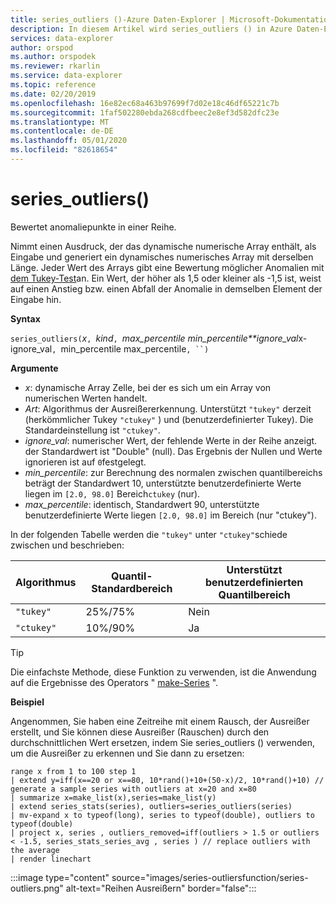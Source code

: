 ```yaml
---
title: series_outliers ()-Azure Daten-Explorer | Microsoft-Dokumentation
description: In diesem Artikel wird series_outliers () in Azure Daten-Explorer beschrieben.
services: data-explorer
author: orspod
ms.author: orspodek
ms.reviewer: rkarlin
ms.service: data-explorer
ms.topic: reference
ms.date: 02/20/2019
ms.openlocfilehash: 16e82ec68a463b97699f7d02e18c46df65221c7b
ms.sourcegitcommit: 1faf502280ebda268cdfbeec2e8ef3d582dfc23e
ms.translationtype: MT
ms.contentlocale: de-DE
ms.lasthandoff: 05/01/2020
ms.locfileid: "82618654"
---
```

# <a name="series_outliers"></a>series_outliers()

Bewertet anomaliepunkte in einer Reihe.

Nimmt einen Ausdruck, der das dynamische numerische Array enthält, als Eingabe und generiert ein dynamisches numerisches Array mit derselben Länge. Jeder Wert des Arrays gibt eine Bewertung möglicher Anomalien mit [dem Tukey-Test](https://en.wikipedia.org/wiki/Outlier#Tukey.27s_test)an. Ein Wert, der höher als 1,5 oder kleiner als -1,5 ist, weist auf einen Anstieg bzw. einen Abfall der Anomalie in demselben Element der Eingabe hin.   

**Syntax**

`series_outliers(`*x*`, `*kind*`, `*max_percentile* *min_percentile**ignore_val*x-ignore_val`, `min_percentile max_percentile`, ``)`

**Argumente**

* *x*: dynamische Array Zelle, bei der es sich um ein Array von numerischen Werten handelt.
* *Art*: Algorithmus der Ausreißererkennung. Unterstützt `"tukey"` derzeit (herkömmlicher Tukey `"ctukey"` ) und (benutzerdefinierter Tukey). Die Standardeinstellung ist `"ctukey"`.
* *ignore_val*: numerischer Wert, der fehlende Werte in der Reihe anzeigt. der Standardwert ist "Double" (null). Das Ergebnis der Nullen und Werte ignorieren ist auf `0`festgelegt.
* *min_percentile*: zur Berechnung des normalen zwischen quantilbereichs beträgt der Standardwert 10, unterstützte benutzerdefinierte Werte liegen im `[2.0, 98.0]` Bereich`ctukey` (nur). 
* *max_percentile*: identisch, Standardwert 90, unterstützte benutzerdefinierte Werte liegen `[2.0, 98.0]` im Bereich (nur "ctukey"). 

In der folgenden Tabelle werden die `"tukey"` unter `"ctukey"`schiede zwischen und beschrieben:

| Algorithmus | Quantil-Standardbereich | Unterstützt benutzerdefinierten Quantilbereich |
|-----------|----------------------- |--------------------------------|
| `"tukey"` | 25%/75%              | Nein                             |
| `"ctukey"`| 10%/90%              | Ja                            |


> [!TIP]
> Die einfachste Methode, diese Funktion zu verwenden, ist die Anwendung auf die Ergebnisse des Operators " [make-Series](make-seriesoperator.md) ".

**Beispiel**

Angenommen, Sie haben eine Zeitreihe mit einem Rausch, der Ausreißer erstellt, und Sie können diese Ausreißer (Rauschen) durch den durchschnittlichen Wert ersetzen, indem Sie series_outliers () verwenden, um die Ausreißer zu erkennen und Sie dann zu ersetzen:

```kusto
range x from 1 to 100 step 1 
| extend y=iff(x==20 or x==80, 10*rand()+10+(50-x)/2, 10*rand()+10) // generate a sample series with outliers at x=20 and x=80
| summarize x=make_list(x),series=make_list(y)
| extend series_stats(series), outliers=series_outliers(series)
| mv-expand x to typeof(long), series to typeof(double), outliers to typeof(double)
| project x, series , outliers_removed=iff(outliers > 1.5 or outliers < -1.5, series_stats_series_avg , series ) // replace outliers with the average
| render linechart
``` 

:::image type="content" source="images/series-outliersfunction/series-outliers.png" alt-text="Reihen Ausreißern" border="false":::

